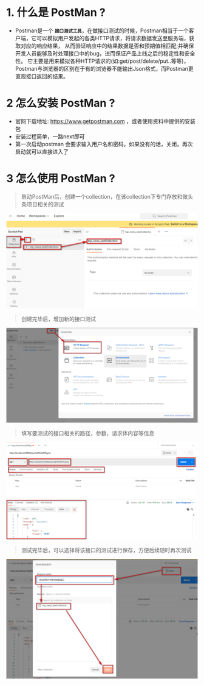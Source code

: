 # 1. 什么是 PostMan ?
+  Postman是一个 **`接口测试工具`**，在做接口测试的时候，Postman相当于一个客户端，它可以模拟用户发起的各类HTTP请求，将请求数据发送至服务端，获取对应的响应结果， 从而验证响应中的结果数据是否和预期值相匹配;并确保开发人员能够及时处理接口中的bug，进而保证产品上线之后的稳定性和安全性。 它主要是用来模拟各种HTTP请求的(如:get/post/delete/put..等等)，Postman与浏览器的区别在于有的浏览器不能输出Json格式，而Postman更直观接口返回的结果。 

# 2 怎么安装 PostMan ?

+ 官网下载地址: https://www.getpostman.com ，或者使用资料中提供的安装包
+ 安装过程简单，一路next即可
+  第一次启动postman 会要求输入用户名和密码，如果没有的话，关闭，再次启动就可以直接进入了 

# 3 怎么使用 PostMan ?
> 启动PostMan后，创建一个collection，在该collection下专门存放和微头条项目相关的测试

<img src="images/1683385255826.png" alt="1683385255826" style="zoom: 65%;" />

> 创建完毕后，增加新的接口测试

<img src="images/1683385333460.png" alt="1683385333460" style="zoom:50%;" />

> 填写要测试的接口相关的路径，参数，请求体内容等信息

<img src="images/1683385500897.png" alt="1683385500897" style="zoom:55%;" />

> 测试完毕后，可以选择将该接口的测试进行保存，方便后续随时再次测试

<img src="images/1683385608824.png" alt="1683385608824" style="zoom:55%;" />